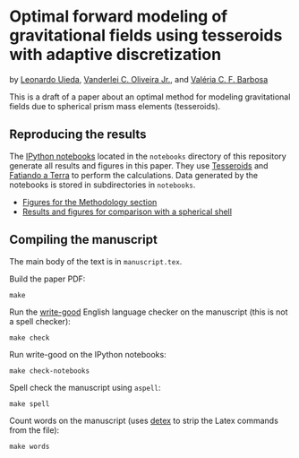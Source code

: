 #  Optimal forward modeling of gravitational fields using tesseroids with adaptive discretization

by [Leonardo Uieda](http://www.leouieda.com/),
[Vanderlei C. Oliveira Jr.](http://fatiando.org/people/oliveira-jr/), and
[Valéria C. F. Barbosa](http://lattes.cnpq.br/0391036221142471)

This is a draft of a paper about an optimal method for modeling gravitational
fields due to spherical prism mass elements (tesseroids).

## Reproducing the results

The [IPython notebooks](http://ipython.org/notebook.html) located in the
`notebooks` directory of this repository
generate all results and figures in this paper.
They use [Tesseroids](http://www.leouieda.com/tesseroids) and
[Fatiando a Terra](http://fatiando.org) to perform the calculations.
Data generated by the notebooks is stored in subdirectories in `notebooks`.

* [Figures for the Methodology section](http://nbviewer.ipython.org/github/pinga-lab/paper-tesseroids/blob/master/notebooks/methods_figures.ipynb)
* [Results and figures for comparison with a spherical shell](http://nbviewer.ipython.org/github/pinga-lab/paper-tesseroids/blob/master/notebooks/tesseroid_vs_spherical_shell.ipynb)

## Compiling the manuscript

The main body of the text is in `manuscript.tex`.

Build the paper PDF:

    make

Run the [write-good](https://github.com/btford/write-good)
English language checker on the manuscript
(this is not a spell checker):

    make check

Run write-good on the IPython notebooks:

    make check-notebooks

Spell check the manuscript using `aspell`:

    make spell

Count words on the manuscript
(uses [detex](http://www.ctan.org/tex-archive/support/detex)
to strip the Latex commands from the file):

    make words


